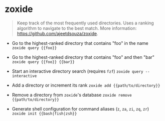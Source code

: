 # zoxide
> Keep track of the most frequently used directories.
> Uses a ranking algorithm to navigate to the best match.
> More information: <https://github.com/ajeetdsouza/zoxide>.

- Go to the highest-ranked directory that contains "foo" in the name
`zoxide query {{foo}}`

- Go to the highest-ranked directory that contains "foo" and then "bar"
`zoxide query {{foo}} {{bar}}`

- Start an interactive directory search (requires `fzf`)
`zoxide query --interactive`

- Add a directory or increment its rank
`zoxide add {{path/to/directory}}`

- Remove a directory from `zoxide`'s database
`zoxide remove {{path/to/directory}}`

- Generate shell configuration for command aliases (`z`, `za`, `zi`, `zq`, `zr`)
`zoxide init {{bash|fish|zsh}}`
